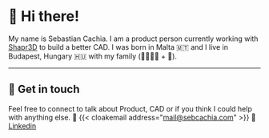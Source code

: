 # 👋 Hi there!

My name is Sebastian Cachia. I am a product person currently working with [Shapr3D](https://www.shapr3d.com) to build a better CAD. I was born in Malta 🇲🇹 and I live in Budapest, Hungary 🇭🇺 with my family (👨‍👩‍👧‍👧 + 🐶).

---

## 💬 Get in touch

Feel free to connect to talk about Product, CAD or if you think I could help with anything else.
📧 {{< cloakemail address="mail@sebcachia.com" >}}
👤 [Linkedin](https://linkedin.com/in/sebcachia)